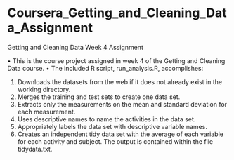 # Coursera_Getting_and_Cleaning_Data_Assignment
Getting and Cleaning Data Week 4 Assignment

•	This is the course project assigned in week 4 of the Getting and Cleaning Data course.
•	The included R script, run_analysis.R, accomplishes:

1.	Downloads the datasets from the web if it does not already exist in the working directory.
2.	Merges the training and test sets to create one data set.
3.	Extracts only the measurements on the mean and standard deviation for each measurement.
4.	Uses descriptive names to name the activities in the data set.
5.	Appropriately labels the data set with descriptive variable names.
6.	Creates an independent tidy data set with the average of each variable for each activity and subject.  The output is contained within the file tidydata.txt. 
